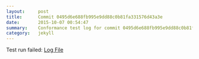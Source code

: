 ```yaml
---
layout:     post
title:      Commit 0495d6e688fb995e9dd88c0b81fa331576d43a3e
date:       2015-10-07 00:54:47
summary:    Conformance test log for commit 0495d6e688fb995e9dd88c0b81fa331576d43a3e.
category:   jekyll
---
```


Test run failed: [Log File](http://s3-us-west-2.amazonaws.com/kraken-e2e-logs/conformance/kraken_0495d6e688fb995e9dd88c0b81fa331576d43a3e_conformance.log)
